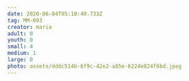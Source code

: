 ```yaml
---
date: 2020-06-04T05:10:40.733Z
tag: MM-003
creator: maria
adult: 0
youth: 0
small: 4
medium: 1
large: 0
photo: assets/dddc514b-6f9c-42e2-a85e-6224e824f6bd.jpeg
---
```

